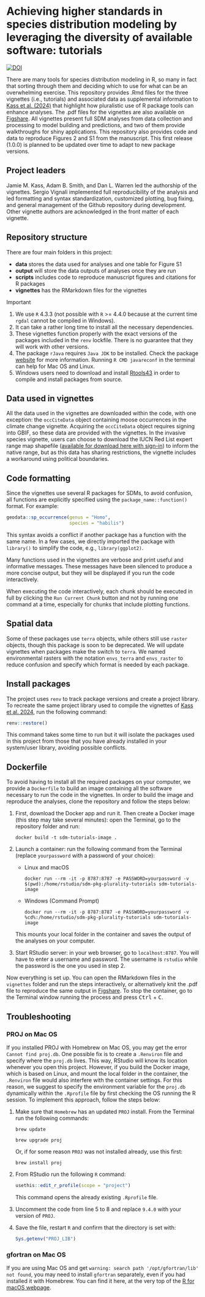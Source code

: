 # Achieving higher standards in species distribution modeling by leveraging the diversity of available software: tutorials

[![DOI](https://zenodo.org/badge/DOI/10.5281/zenodo.14000836.svg)](https://doi.org/10.5281/zenodo.14000836)

There are many tools for species distribution modeling in R, so many in fact that sorting through them and deciding which to use for what can be an overwhelming exercise. This repository provides .Rmd files for the three vignettes (i.e., tutorials) and associated data as supplemental information to  [Kass et al. (2024)](https://www.doi.org/10.1111/ecog.07346) that highlight how pluralistic use of R package tools can enhance analyses. The .pdf files for the vignettes are also available on [Figshare](www.doi.org/10.6084/m9.figshare.27312903). All vignettes present full SDM analyses from data collection and processing to model building and predictions, and two of them provide walkthroughs for shiny applications. This repository also provides code and data to reproduce Figures 2 and S1 from the manuscript. This first release (1.0.0) is planned to be updated over time to adapt to new package versions.

## Project leaders

Jamie M. Kass, Adam B. Smith, and Dan L. Warren led the authorship of the vignettes. Sergio Vignali implemented full reproducibility of the analysis and led formatting and syntax standardization, customized plotting, bug fixing, and general management of the Github repository during development. Other vignette authors are acknowledged in the front matter of each vignette.

## Repository structure

There are four main folders in this project:

* **data** stores the data used for analyses and one table for Figure S1
* **output** will store the data outputs of analyses once they are run
* **scripts** includes code to reproduce manuscript figures and citations for R packages
* **vignettes** has the RMarkdown files for the vignettes

> [!IMPORTANT]
> 1. We use `R` 4.3.3 (not possible with `R` >= 4.4.0 because at the current time `rgdal` cannot be compiled in Windows).
> 2. It can take a rather long time to install all the necessary dependencies.
> 3. These vignettes function properly with the exact versions of the packages included in the `renv` lockfile. There is no guarantee that they will work with other versions.
> 4. The package `rJava` requires `Java JDK` to be installed. Check the package [website](https://www.rforge.net/rJava/docs/index.html) for more information. Running `R CMD javareconf` in the terminal can help for Mac OS and Linux.
> 5. Windows users need to download and install [Rtools43](https://cran.r-project.org/bin/windows/Rtools/rtools43/rtools.html) in order to compile and install packages from source.


## Data used in vignettes

All the data used in the vignettes are downloaded within the code, with one exception: the `occCiteData` object containing moose occurrences in the climate change vignette. Acquiring the `occCiteData` object requires signing into GBIF, so these data are provided with the vignettes. In the invasive species vignette, users can choose to download the IUCN Red List expert range map shapefile ([available for download here with sign-in](https://www.iucnredlist.org/species/70204120/70204139)) to inform the native range, but as this data has sharing restrictions, the vignette includes a workaround using political boundaries.

## Code formatting

Since the vignettes use several R packages for SDMs, to avoid confusion, all functions are explicitly specified using the `package_name::function()` format. For example:

```r
geodata::sp_occurrence(genus = "Homo",
                       species = "habilis")
```

This syntax avoids a conflict if another package has a function with the same name. In a few cases, we directly imported the package with `library()` to simplify the code, e.g., `library(ggplot2)`.

Many functions used in the vignettes are verbose and print useful and informative messages. These messages have been silenced to produce a more concise output, but they will be displayed if you run the code interactively.

When executing the code interactively, each chunk should be executed in full by clicking the `Run Current Chunk` button and not by running one command at a time, especially for chunks that include plotting functions.

## Spatial data

Some of these packages use `terra` objects, while others still use `raster` objects, though this package is soon to be deprecated. We will update vignettes when packages make the switch to `terra`. We named environmental rasters with the notation `envs_terra` and `envs_raster` to reduce confusion and specify which format is needed by each package.

## Install packages

The project uses `renv` to track package versions and create a project library. To recreate the same project library used to compile the vignettes of [Kass et al. 2024](www.doi.org/10.1111/ecog.07346), run the following command:

```r
renv::restore()
```

This command takes some time to run but it will isolate the packages used in this project from those that you have already installed in your system/user library, avoiding possible conflicts.

## Dockerfile

To avoid having to install all the required packages on your computer, we provide a `Dockerfile` to build an image containing all the software necessary to run the code in the vignettes. In order to build the image and reproduce the analyses, clone the repository and follow the steps below:

1. First, download the Docker app and run it. Then create a Docker image (this step may take several minutes): open the Terminal, go to the repository folder and run:

    ```
    docker build -t sdm-tutorials-image .
    ```

2. Launch a container: run the following command from the Terminal (replace `yourpassword` with a password of your choice):

    * Linux and macOS

      ```
      docker run --rm -it -p 8787:8787 -e PASSWORD=yourpassword -v $(pwd):/home/rstudio/sdm-pkg-plurality-tutorials sdm-tutorials-image
      ```

    * Windows (Command Prompt)

      ```
      docker run --rm -it -p 8787:8787 -e PASSWORD=yourpassword -v %cd%:/home/rstudio/sdm-pkg-plurality-tutorials sdm-tutorials-image
      ```

    This mounts your local folder in the container and saves the output of the analyses on your computer.

3. Start RStudio server: in your web browser, go to `localhost:8787`. You will have to enter a username and password. The username is `rstudio` while the password is the one you used in step 2.

Now everything is set up. You can open the RMarkdown files in the `vignettes` folder and run the steps interactively, or alternatively knit the .pdf file to reproduce the same output in [Figshare](www.doi.org/10.6084/m9.figshare.27312903). To stop the container, go to the Terminal window running the process and press <kbd>Ctrl</kbd> + <kbd>C</kbd>.

## Troubleshooting

### PROJ on Mac OS

If you installed PROJ with Homebrew on Mac OS, you may get the error `Cannot find proj.db`. One possible fix is to create a `.Renviron` file and specify where the `proj.db` lives. This way, RStudio will know its location whenever you open this project. However, if you build the Docker image, which is based on Linux, and mount the local folder in the container, the `.Renviron` file would also interfere with the container settings. For this reason, we suggest to specify the environment variable for the `proj.db` dynamically within the `.Rprofile` file by first checking the OS running the R session. To implement this approach, follow the steps below:

1. Make sure that `Homebrew` has an updated `PROJ` install. From the Terminal run the following commands:

    ```
    brew update
    ```

    ```
    brew upgrade proj
    ```

    Or, if for some reason `PROJ` was not installed already, use this first:

    ```
    brew install proj
    ```

2. From RStudio run the following `R` command:

    ```r
    usethis::edit_r_profile(scope = "project")
    ```

    This command opens the already existing `.Rprofile` file.

3. Uncomment the code from line 5 to 8 and replace `9.4.0` with your version of `PROJ`.

4. Save the file, restart `R` and confirm that the directory is set with:

    ```r
    Sys.getenv("PROJ_LIB")
    ```

### gfortran on Mac OS

If you are using Mac OS and get `warning: search path '/opt/gfortran/lib' not found`, you may need to install `gfortran` separately, even if you had installed it with Homebrew. You can find it here, at the very top of the [R for macOS webpage](https://cran.r-project.org/bin/macosx/tools/).
